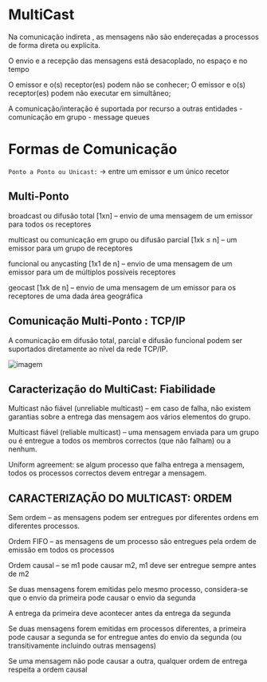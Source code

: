 # MultiCast

Na comunicação indireta , as mensagens não são endereçadas a processos de forma direta ou explícita.
  
  O envio e a recepção das mensagens está desacoplado, no espaço e no tempo
  
  O emissor e o(s) receptor(es) podem não se conhecer;
  O emissor e o(s) receptor(es) podem não executar em simultâneo;
  
A comunicação/interação é suportada por recurso a outras entidades
    - comunicação em grupo
    - message queues

# Formas de Comunicação

`Ponto a Ponto ou Unicast:` -> entre um emissor e um único recetor

## Multi-Ponto 

  broadcast ou difusão total [1xn] – envio de uma mensagem de um emissor para todos os receptores
  
  multicast ou comunicação em grupo ou difusão parcial [1xk ≤ n] – um emissor para um grupo de receptores
  
  funcional ou anycasting [1x1 de n] – envio de uma mensagem de um emissor para um de múltiplos possíveis receptores
  
  geocast [1xk de n] – envio de uma mensagem de um emissor para os
receptores de uma dada área geográfica

## Comunicação Multi-Ponto : TCP/IP
  A comunicação em difusão total, parcial e difusão funcional podem ser suportados diretamente ao nível da rede TCP/IP.
  
  ![imagem](https://user-images.githubusercontent.com/62023102/150003049-0702d90e-1807-4614-9202-de25f14f6dbd.png)
  
## Caracterização do MultiCast: Fiabilidade
   Multicast não fiável (unreliable multicast) – em caso de falha, não existem garantias sobre a entrega das mensagem aos vários elementos do grupo.
   
   Multicast fiável (reliable multicast) – uma mensagem enviada para um grupo ou é entregue a todos os membros correctos (que não falham) ou a nenhum.
   
   Uniform agreement: se algum processo que falha entrega a mensagem, todos os processos correctos devem entregar a mensagem.
   
## CARACTERIZAÇÃO DO MULTICAST: ORDEM
  Sem ordem – as mensagens podem ser entregues por diferentes ordens em diferentes processos.
  
  Ordem FIFO – as mensagens de um processo são entregues pela ordem de emissão em todos os processos
  
  Ordem causal – se m1 pode causar m2, m1 deve ser entregue sempre antes de m2
  
  Se duas mensagens forem emitidas pelo mesmo processo, considera-se que o envio da primeira pode causar o envio da segunda
  
  A entrega da primeira deve acontecer antes da entrega da segunda
  
  Se duas mensagens forem emitidas em processos diferentes, a primeira pode causar a segunda se for entregue antes do envio da segunda (ou transitivamente incluindo outras mensagens)
  
  Se uma mensagem não pode causar a outra, qualquer ordem de entrega respeita a ordem causal
  
  
   
